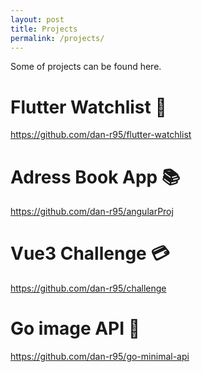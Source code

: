 ```yaml
---
layout: post
title: Projects
permalink: /projects/
---
```



Some of projects can be found here.

# Flutter Watchlist 🎥
https://github.com/dan-r95/flutter-watchlist

# Adress Book App 📚
https://github.com/dan-r95/angularProj

# Vue3 Challenge 💳
https://github.com/dan-r95/challenge

# Go image API 🚀
https://github.com/dan-r95/go-minimal-api